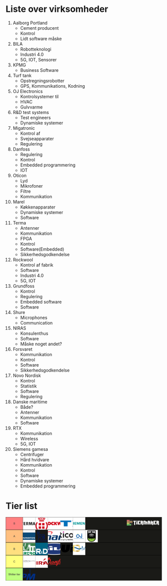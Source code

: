 # Liste over virksomheder


1. Aalborg Portland
    - Cement producent
    - Kontrol
    - Lidt software måske
2. BILA 
    - Robotteknologi
    - Industri 4.0
    - 5G, IOT, Sensorer
4. KPMG
    - Business Software
6. Turf tank
    - Opstregningsrobotter
    - GPS, Kommunikations, Kodning
8. OJ Electronics
    - Kontrolsystemer til
    - HVAC
    - Gulvvarme
10. R&D test systems
    - Test engineers
    - Dynamiske systemer
12. Migatronic
    - Kontrol af 
    - Svejseapparater
    - Regulering
16. Danfoss
    - Regulering
    - Kontrol
    - Embedded programmering
    - IOT
19. Oticon
    - Lyd
    - Mikrofoner
    - Filtre
    - Kommunikation
29. Marel
    - Køkkenapparater
    - Dynamiske systemer
    - Software
31. Terma
    - Antenner
    - Kommunikation
    - FPGA 
    - Kontrol
    - Software(Embedded)
    - Sikkerhedsgodkendelse
34. Rockwool
    - Kontrol af fabrik
    - Software
    - Industri 4.0
    - 5G, IOT
35. Grundfoss
    - Kontrol
    - Regulering
    - Embedded software
    - Software
38. Shure
    - Microphones
    - Communication
39. NIRAS
    - Konsulenthus
    - Software
    - Måske noget andet?
40. Forsvaret
    - Kommunikation
    - Kontrol 
    - Software
    - Sikkerhedsgodkendelse
41. Novo Nordisk
    - Kontrol
    - Statistik
    - Software 
    - Regulering 
42. Danske maritime
    - Både?
    - Antenner
    - Kommunikation
    - Software
43. RTX
    - Kommunikation
    - Wireless
    - 5G, IOT
44. Siemens gamesa
    - Centrifuger
    - Hård hvidvare 
    - Kommunikation
    - Kontrol
    - Software
    - Dynamiske systemer
    - Embedded programmering

# Tier list

![Tierlist](tierlist.png)